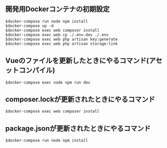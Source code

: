 ## 開発用Dockerコンテナの初期設定
```
$docker-compose run node npm install
$docker-compose up -d
$docker-compose exec web composer install
$docker-compose exec web cp ./.env.dev ./.env
$docker-compose exec web php artisan key:generate
$docker-compose exec web php artisan storage:link
```

## Vueのファイルを更新したときにやるコマンド(アセットコンパイル)
```
$docker-compose exec node npm run dev
```

## composer.lockが更新されたときにやるコマンド
```
$docker-compose exec web composer install
```

## package.jsonが更新されたときにやるコマンド
```
$docker-compose run node npm install
```